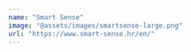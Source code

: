 ```yaml
---
name: "Smart Sense"
image: "@assets/images/smartsense-large.png"
url: "https://www.smart-sense.hr/en/"
---
```

